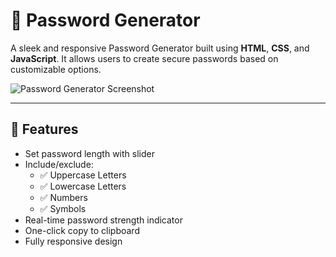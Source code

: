 # 🔐 Password Generator

A sleek and responsive Password Generator built using **HTML**, **CSS**, and **JavaScript**. It allows users to create secure passwords based on customizable options.

![Password Generator Screenshot](./assets/screenshot.png)

---

## 🚀 Features

- Set password length with slider
- Include/exclude:
  - ✅ Uppercase Letters
  - ✅ Lowercase Letters
  - ✅ Numbers
  - ✅ Symbols
- Real-time password strength indicator
- One-click copy to clipboard
- Fully responsive design
